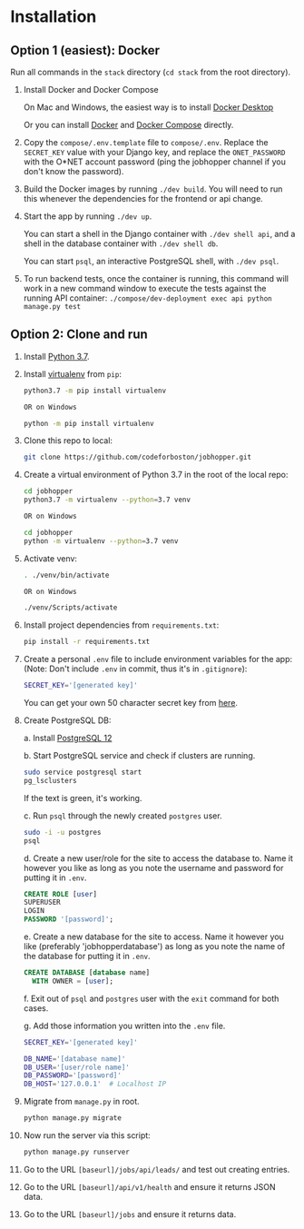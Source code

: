 # Installation

## Option 1 (easiest): Docker

Run all commands in the `stack` directory (`cd stack` from the root directory).

1. Install Docker and Docker Compose

   On Mac and Windows, the easiest way is to install [Docker Desktop](https://www.docker.com/products/docker-desktop)

   Or you can install [Docker](https://docs.docker.com/get-docker/) and [Docker Compose](https://docs.docker.com/compose/install/) directly.

2. Copy the `compose/.env.template` file to `compose/.env`. Replace the `SECRET_KEY` value with your Django key, and replace the `ONET_PASSWORD` with the O\*NET account password (ping the jobhopper channel if you don't know the password).

3. Build the Docker images by running `./dev build`. You will need to run this whenever the dependencies for the frontend or api change.

4. Start the app by running `./dev up`.

   You can start a shell in the Django container with `./dev shell api`, and a shell in the database container with `./dev shell db`.

   You can start `psql`, an interactive PostgreSQL shell, with `./dev psql`.

5. To run backend tests, once the container is running, this command will work in a new command window to execute the tests against the running API container:
   `./compose/dev-deployment exec api python manage.py test`

## Option 2: Clone and run

1. Install [Python 3.7](https://www.python.org/downloads/release/python-378/).

2. Install [virtualenv](https://pypi.org/project/virtualenv/) from `pip`:

   ```sh
   python3.7 -m pip install virtualenv

   OR on Windows

   python -m pip install virtualenv
   ```

3. Clone this repo to local:
   ```sh
   git clone https://github.com/codeforboston/jobhopper.git
   ```
4. Create a virtual environment of Python 3.7 in the root of the local repo:

   ```sh
   cd jobhopper
   python3.7 -m virtualenv --python=3.7 venv

   OR on Windows

   cd jobhopper
   python -m virtualenv --python=3.7 venv
   ```

5. Activate venv:

   ```sh
   . ./venv/bin/activate

   OR on Windows

   ./venv/Scripts/activate
   ```

6. Install project dependencies from `requirements.txt`:
   ```sh
   pip install -r requirements.txt
   ```
7. Create a personal `.env` file to include environment variables for the app:
   (Note: Don't include `.env` in commit, thus it's in `.gitignore`):

   ```sh
   SECRET_KEY='[generated key]'
   ```

   You can get your own 50 character secret key from [here](https://miniwebtool.com/django-secret-key-generator/).

8. Create PostgreSQL DB:

   a. Install [PostgreSQL 12](https://www.postgresql.org/download/)

   b. Start PostgreSQL service and check if clusters are running.

   ```sh
   sudo service postgresql start
   pg_lsclusters
   ```

   If the text is green, it's working.

   c. Run `psql` through the newly created `postgres` user.

   ```sh
   sudo -i -u postgres
   psql
   ```

   d. Create a new user/role for the site to access the database to. Name it
   however you like as long as you note the username and password for putting
   it in `.env`.

   ```sql
   CREATE ROLE [user]
   SUPERUSER
   LOGIN
   PASSWORD '[password]';
   ```

   e. Create a new database for the site to access. Name it however you like
   (preferably 'jobhopperdatabase') as long as you note the name of the
   database for putting it in `.env`.

   ```sql
   CREATE DATABASE [database name]
     WITH OWNER = [user];
   ```

   f. Exit out of `psql` and `postgres` user with the `exit` command for both
   cases.

   g. Add those information you written into the `.env` file.

   ```sh
   SECRET_KEY='[generated key]'

   DB_NAME='[database name]'
   DB_USER='[user/role name]'
   DB_PASSWORD='[password]'
   DB_HOST='127.0.0.1'  # Localhost IP
   ```

9. Migrate from `manage.py` in root.

   ```sh
   python manage.py migrate
   ```

10. Now run the server via this script:

    ```sh
    python manage.py runserver
    ```

11. Go to the URL `[baseurl]/jobs/api/leads/` and test out creating entries.
12. Go to the URL `[baseurl]/api/v1/health` and ensure it returns JSON data.
13. Go to the URL `[baseurl]/jobs` and ensure it returns data.

